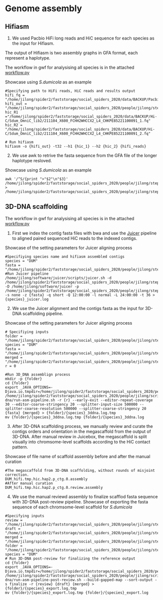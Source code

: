 # Genome assembly

## Hifiasm
1. We used Pacbio HiFi long reads and HiC sequence for each species as the input for Hifiasm.

The output of Hifiasm is two assembly graphs in GFA format, each represent a haplotype.

The workflow in gwf for analysising all species is in the attached [workflow.py](https://github.com/Jilong-Jerome/sociality-in-spiders-dead-end/blob/main/Genome_Assembly/hifiasm/workflow.py)

Showcase using *S.dumicola* as an example
```
#Specifying path to HiFi reads, HiC reads and results output 
hifi_fq = "/home/jilong/spider2/faststorage/social_spiders_2020/data/BACKUP/Pacbio_Hifi/DUM/DUM_HiFi.fastq"
hifi_out = "/home/jilong/spider2/faststorage/social_spiders_2020/people/jilong/steps/hifi_asm/DUM/DUM_hifi"
hic_R1  ="/home/jilong/spider2/faststorage/social_spiders_2020/data/BACKUP/Hi-C/Sdum_OmniC_lib2/211104_X600_FCHH2WHCCX2_L4_CHKPE85221100091_1.fq"
hic_R2 = "/home/jilong/spider2/faststorage/social_spiders_2020/data/BACKUP/Hi-C/Sdum_OmniC_lib2/211104_X600_FCHH2WHCCX2_L4_CHKPE85221100091_2.fq"

# Run hifiasm
hifiasm -o {hifi_out} -t32 --h1 {hic_1} --h2 {hic_2} {hifi_reads}

```
2. We use awk to retrive the fasta sequence from the GFA file of the longer haplotype resloved.

Showcase using *S.dumicola* as an example
```
awk '/^S/{print ">"$2"\n"$3}' /home/jilong/spider2/faststorage/social_spiders_2020/people/jilong/steps/hifi_asm/DUM/DUM_hifi.tmp.hic.hap2.p_ctg.gfa > /home/jilong/spider2/faststorage/social_spiders_2020/people/jilong/steps/hifi_asm/DUM/DUM_hifi.tmp.hic.hap2.p_ctg.fa
```
## 3D-DNA scaffolding

The workflow in gwf for analysising all species is in the attached [workflow.py](https://github.com/Jilong-Jerome/sociality-in-spiders-dead-end/blob/main/Genome_Assembly/hic_scaffold/workflow.py)

1. First we index the contig fasta files with bwa and use the [Juicer](https://github.com/aidenlab/juicer) pipeline to aligned paired sequenced HiC reads to the indexed contigs. 

Showcase of the setting parameters for Juicer aligning process
```
#Specifiying species name and hifiasm assembled contigs
species = "DUM"
fasta = "/home/jilong/spider2/faststorage/social_spiders_2020/people/jilong/steps/3D_dna/DUM/reference/DUM_hifi.tmp.hic.hap2.p_ctg.fa"
#Run Juicer pipeline
/home/jilong/software/juicer/scripts/juicer.sh -d /home/jilong/spider2/faststorage/social_spiders_2020/people/jilong/steps/3D_dna/{species} -D /home/jilong/software/juicer -p /home/jilong/spider2/faststorage/social_spiders_2020/people/jilong/steps/3D_dna/{species}/chrom.sizes -s none -z {fasta} -q short -Q 12:00:00 -l normal -L 24:00:00 -t 36 > {species}_juicer.log
```

2. We use the Juicer alignment and the contigs fasta as the input for 3D-DNA scaffolding pipeline. 

Showcase of the setting parameters for Juicer aligning process
```
# Specifiying inputs
folder = "/home/jilong/spider2/faststorage/social_spiders_2020/people/jilong/steps/3D_dna/DUM/3d_dna"
species = "DUM"
fasta = "/home/jilong/spider2/faststorage/social_spiders_2020/people/jilong/steps/3D_dna/DUM/reference/DUM_hifi.tmp.hic.hap2.p_ctg.fa"
merged = "/home/jilong/spider2/faststorage/social_spiders_2020/people/jilong/steps/3D_dna/DUM/aligned/merged_nodups.txt"
r = 0

#Run 3D_DNA assemblign process
mkdir -p {folder}
cd {folder}
export _JAVA_OPTIONS=-Djava.io.tmpdir=/home/jilong/spider2/faststorage/social_spiders_2020/people/jilong/steps/3D_dna/tmp
/home/jilong/spider2/faststorage/social_spiders_2020/people/jilong/scripts/3d_dna/3d-dna/run-asm-pipeline.sh -r {r} --early-exit --editor-repeat-coverage 30 --editor-coarse-stringency 20 --splitter-input-size 500000 --splitter-coarse-resolution 500000 --splitter-coarse-stringency 20 {fasta} {merged} > {folder}/{species}_3ddna.log.tmp
mv {folder}/{species}_3ddna.log.tmp {folder}/{species}_3ddna.log
```

3. After 3D-DNA scaffolding process, we manually review and curate the contigs orders and orientation in the megascaffold from the output of 3D-DNA. After manual review in Juicebox, the megascaffold is split visually into chromsome-level scaffolds according to the HiC contact pattern.

Showcase of file name of scaffold assembly before and after the manual curation
```
#The megascaffold from 3D-DNA scaffolding, without rounds of misjoint correction.
DUM_hifi.tmp.hic.hap2.p_ctg.0.assembly
#After manual curation
DUM_hifi.tmp.hic.hap2.p_ctg.0.review.assembly
```

4. We use the manual reviewd assembly to finalize scafflod fasta sequence with 3D-DNA post-review pipeline.
Showcase of exporting the fasta sequence of each chromsome-level scaffold for *S.dumicola*

```
#Specifying inputs
review = "/home/jilong/spider2/faststorage/social_spiders_2020/people/jilong/steps/3D_dna/DUM/3d_dna/DUM_hifi.tmp.hic.hap2.p_ctg.0.review.assembly"
draft = "/home/jilong/spider2/faststorage/social_spiders_2020/people/jilong/steps/3D_dna/DUM/reference/DUM_hifi.tmp.hic.hap2.p_ctg_wrapped.fa"
merged = "/home/jilong/spider2/faststorage/social_spiders_2020/people/jilong/steps/3D_dna/DUM/aligned/merged_nodups.txt"
folder = "/home/jilong/spider2/faststorage/social_spiders_2020/people/jilong/steps/3D_dna/final_3d/DUM"
species = "DUM"
# Run 3D-DNA post-review for finalizing the reference output
cd {folder}
export _JAVA_OPTIONS=-Djava.io.tmpdir=/home/jilong/spider2/faststorage/social_spiders_2020/people/jilong/steps/3D_dna/tmp
/home/jilong/spider2/faststorage/social_spiders_2020/people/jilong/scripts/3d_dna/3d-dna/run-asm-pipeline-post-review.sh --build-gapped-map --sort-output -s finalize -r {review} {draft} {merged} > {folder}/{species}_export.log.tmp
mv {folder}/{species}_export.log.tmp {folder}/{species}_export.log
```
